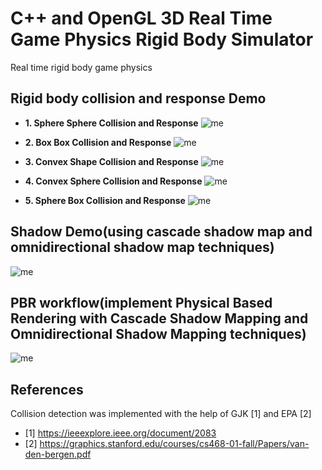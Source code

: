 # C++ and OpenGL 3D Real Time Game Physics Rigid Body Simulator 
Real time rigid body game physics<bp/><bp/>

## Rigid body collision and response Demo
- **1. Sphere Sphere Collision and Response**
![me](https://github.com/AlbertBoll/OpenGL-3D-Rigid-Body-Simulation-Engine/blob/main/gif/rigid%20sphere%20collision.gif)<bp/><bp/>

- **2. Box Box Collision and Response**
![me](https://github.com/AlbertBoll/OpenGL-3D-Rigid-Body-Simulation-Engine/blob/main/gif/rigid%20box%20collision.gif)<bp/><bp/>

- **3. Convex Shape Collision and Response**
![me](https://github.com/AlbertBoll/OpenGL-3D-Rigid-Body-Simulation-Engine/blob/main/gif/rigid%20convex%20collision.gif)<bp/><bp/>

- **4. Convex Sphere Collision and Response**
![me](https://github.com/AlbertBoll/OpenGL-3D-Rigid-Body-Simulation-Engine/blob/main/gif/convex_and_sphere_collision.gif)<bp/><bp/>

- **5. Sphere Box Collision and Response**
![me](https://github.com/AlbertBoll/OpenGL-3D-Rigid-Body-Simulation-Engine/blob/main/gif/box_sphere_collision.gif)<bp/><bp/>

## Shadow Demo(using cascade shadow map and omnidirectional shadow map techniques)
![me](https://github.com/AlbertBoll/OpenGL-3D-Rigid-Body-Simulation-Engine/blob/main/gif/omnidirectional_and_cascade_shadow.gif)<bp/><bp/>

## PBR workflow(implement Physical Based Rendering with Cascade Shadow Mapping and Omnidirectional Shadow Mapping techniques)
![me](https://github.com/AlbertBoll/OpenGL-3D-Rigid-Body-Simulation-Engine/blob/main/gif/pbr_cascadeshadow.gif)<bp/><bp/>

## References
Collision detection was implemented with the help of GJK [1] and EPA [2]
- [1] https://ieeexplore.ieee.org/document/2083
- [2] https://graphics.stanford.edu/courses/cs468-01-fall/Papers/van-den-bergen.pdf
